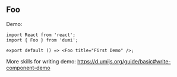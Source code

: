 
## Foo

Demo:

```tsx
import React from 'react';
import { Foo } from 'dumi';

export default () => <Foo title="First Demo" />;
```

More skills for writing demo: https://d.umijs.org/guide/basic#write-component-demo
